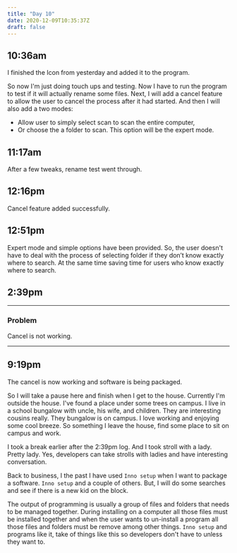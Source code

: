 ```yaml
---
title: "Day 10"
date: 2020-12-09T10:35:37Z
draft: false
---
```


<!-- {{< story/time "10" "36" "am" >}} -->
## 10:36am

I finished the Icon from yesterday and added it to the program.

So now I'm just doing touch ups and testing. Now I have to run the program to test if it will actually rename some files. Next, I will add a cancel feature to allow the user to cancel the process after it had started. And then I will also add a two modes: 
+ Allow user to simply select scan to scan the entire computer, 
+ Or choose the a folder to scan. This option will be the expert mode.   <!--more-->

<!-- {{< story/time "11" "17" "am" >}} -->
## 11:17am

After a few tweaks, rename test went through. 

<!-- {{< story/time "12" "16" "pm" >}} -->
## 12:16pm

Cancel feature added successfully. 

<!-- {{< story/time "12" "51" "pm" >}} -->
## 12:51pm

Expert mode and simple options have been provided. So, the user doesn't have to deal with the process of selecting folder if they don’t know exactly where to search. At the same time saving time for users who know exactly where to search. 

<!-- {{< story/time "1" "41" "pm" >}}
## 1:41pm

Scan feature implemented in the UI.   -->

<!-- {{< story/time "2" "39" "pm" >}} -->
## 2:39pm

<!-- {{< story/problem >}}  -->
---

### Problem

Cancel is not working. 

<!-- {{< /story/problem >}} -->
---

<!-- {{< story/time "9" "19" "pm" >}} -->
## 9:19pm

The cancel is now working and software is being packaged. 

So I will take a pause here and finish when I get to the house. Currently I'm outside the house. I've found a place under some trees on campus. I live in a school bungalow with uncle, his wife, and children. They are interesting cousins really. They bungalow is on campus. I love working and enjoying some cool breeze. So something I leave the house, find some place to sit on campus and work.

I took a break earlier after the 2:39pm log. And I took stroll with a lady. Pretty lady. Yes, developers can take strolls with ladies and have interesting conversation. 

Back to business, I the past I have used `Inno setup` when I want to package a software. `Inno setup` and a couple of others. But, I will do some searches and see if there is a new kid on the block. 

The output of programming is usually a group of files and folders that needs to be managed together. During installing on a computer all those files must be installed together and when the user wants to un-install a program all those files and folders must be remove among other things. `Inno setup` and programs like it, take of things like this so developers don't have to unless they want to.

<!-- {{< story/nav prev="day-9" next="day-17" >}} -->
